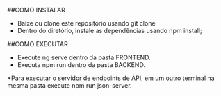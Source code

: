 ##COMO INSTALAR 

<ul>
  <li>Baixe ou clone este repositório usando git clone</li>
  <li>Dentro do diretório, instale as dependências usando npm install;</li>
</ul>


##COMO EXECUTAR 
<ul>
<li>Execute ng serve dentro da pasta FRONTEND.</li>  
<li>Executa npm run dentro da pasta BACKEND.</li>
</ul>
  
*Para executar o servidor de endpoints de API, em um outro terminal na mesma pasta execute npm run json-server. 
